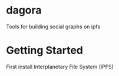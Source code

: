 # dagora
Tools for building social graphs on ipfs

# Getting Started

First install Interplanetary File System (IPFS)
